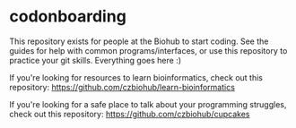 # codonboarding

This repository exists for people at the Biohub to start coding. See the guides for help with common programs/interfaces, or use this repository to practice your git skills. Everything goes here :)

If you're looking for resources to learn bioinformatics, check out this repository: https://github.com/czbiohub/learn-bioinformatics

If you're looking for a safe place to talk about your programming struggles, check out this repository: https://github.com/czbiohub/cupcakes
